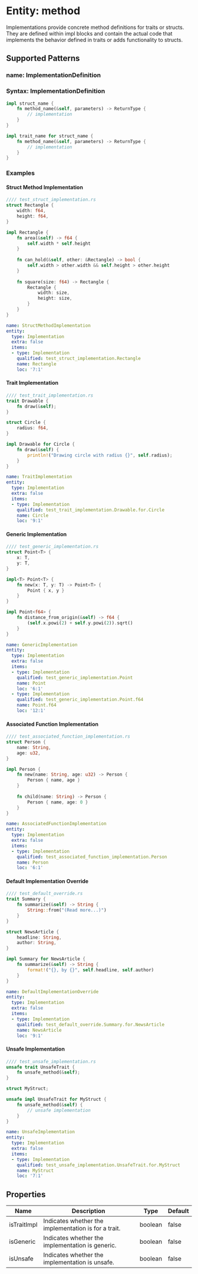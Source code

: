 # Entity: method

Implementations provide concrete method definitions for traits or structs. They are defined within impl blocks and contain the actual code that implements the behavior defined in traits or adds functionality to structs.

## Supported Patterns

### name: ImplementationDefinition
### Syntax: ImplementationDefinition
```rust
impl struct_name {
    fn method_name(&self, parameters) -> ReturnType {
        // implementation
    }
}

impl trait_name for struct_name {
    fn method_name(&self, parameters) -> ReturnType {
        // implementation
    }
}
```

### Examples

#### Struct Method Implementation
```rust
//// test_struct_implementation.rs
struct Rectangle {
    width: f64,
    height: f64,
}

impl Rectangle {
    fn area(&self) -> f64 {
        self.width * self.height
    }
    
    fn can_hold(&self, other: &Rectangle) -> bool {
        self.width > other.width && self.height > other.height
    }
    
    fn square(size: f64) -> Rectangle {
        Rectangle {
            width: size,
            height: size,
        }
    }
}
```

```yaml
name: StructMethodImplementation
entity:
  type: Implementation
  extra: false
  items:
  - type: Implementation
    qualified: test_struct_implementation.Rectangle
    name: Rectangle
    loc: '7:1'
```

#### Trait Implementation
```rust
//// test_trait_implementation.rs
trait Drawable {
    fn draw(&self);
}

struct Circle {
    radius: f64,
}

impl Drawable for Circle {
    fn draw(&self) {
        println!("Drawing circle with radius {}", self.radius);
    }
}
```

```yaml
name: TraitImplementation
entity:
  type: Implementation
  extra: false
  items:
  - type: Implementation
    qualified: test_trait_implementation.Drawable.for.Circle
    name: Circle
    loc: '9:1'
```

#### Generic Implementation
```rust
//// test_generic_implementation.rs
struct Point<T> {
    x: T,
    y: T,
}

impl<T> Point<T> {
    fn new(x: T, y: T) -> Point<T> {
        Point { x, y }
    }
}

impl Point<f64> {
    fn distance_from_origin(&self) -> f64 {
        (self.x.powi(2) + self.y.powi(2)).sqrt()
    }
}
```

```yaml
name: GenericImplementation
entity:
  type: Implementation
  extra: false
  items:
  - type: Implementation
    qualified: test_generic_implementation.Point
    name: Point
    loc: '6:1'
  - type: Implementation
    qualified: test_generic_implementation.Point.f64
    name: Point.f64
    loc: '12:1'
```

#### Associated Function Implementation
```rust
//// test_associated_function_implementation.rs
struct Person {
    name: String,
    age: u32,
}

impl Person {
    fn new(name: String, age: u32) -> Person {
        Person { name, age }
    }
    
    fn child(name: String) -> Person {
        Person { name, age: 0 }
    }
}
```

```yaml
name: AssociatedFunctionImplementation
entity:
  type: Implementation
  extra: false
  items:
  - type: Implementation
    qualified: test_associated_function_implementation.Person
    name: Person
    loc: '6:1'
```

#### Default Implementation Override
```rust
//// test_default_override.rs
trait Summary {
    fn summarize(&self) -> String {
        String::from("(Read more...)")
    }
}

struct NewsArticle {
    headline: String,
    author: String,
}

impl Summary for NewsArticle {
    fn summarize(&self) -> String {
        format!("{}, by {}", self.headline, self.author)
    }
}
```

```yaml
name: DefaultImplementationOverride
entity:
  type: Implementation
  extra: false
  items:
  - type: Implementation
    qualified: test_default_override.Summary.for.NewsArticle
    name: NewsArticle
    loc: '9:1'
```

#### Unsafe Implementation
```rust
//// test_unsafe_implementation.rs
unsafe trait UnsafeTrait {
    fn unsafe_method(&self);
}

struct MyStruct;

unsafe impl UnsafeTrait for MyStruct {
    fn unsafe_method(&self) {
        // unsafe implementation
    }
}
```

```yaml
name: UnsafeImplementation
entity:
  type: Implementation
  extra: false
  items:
  - type: Implementation
    qualified: test_unsafe_implementation.UnsafeTrait.for.MyStruct
    name: MyStruct
    loc: '7:1'
```

## Properties

| Name | Description | Type | Default |
|------|-------------|------|---------|
| isTraitImpl | Indicates whether the implementation is for a trait. | boolean | false |
| isGeneric | Indicates whether the implementation is generic. | boolean | false |
| isUnsafe | Indicates whether the implementation is unsafe. | boolean | false |